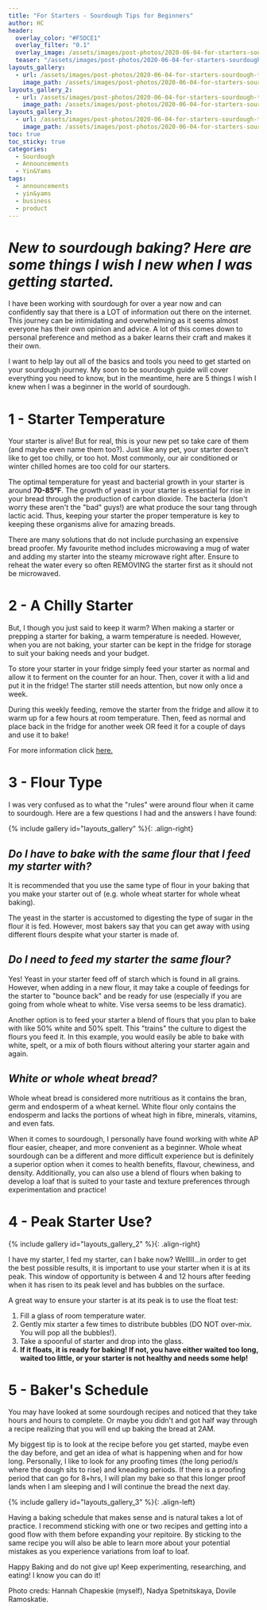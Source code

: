 ```yaml
---
title: "For Starters - Sourdough Tips for Beginners"
author: HC
header:
  overlay_color: "#F5DCE1"
  overlay_filter: "0.1"
  overlay_image: /assets/images/post-photos/2020-06-04-for-starters-sourdough-tips-for-beginners/header.jpg
  teaser: "/assets/images/post-photos/2020-06-04-for-starters-sourdough-tips-for-beginners/header.jpg"
layouts_gallery:
  - url: /assets/images/post-photos/2020-06-04-for-starters-sourdough-tips-for-beginners/0.jpg
    image_path: /assets/images/post-photos/2020-06-04-for-starters-sourdough-tips-for-beginners/0 small.jpg
layouts_gallery_2:
  - url: /assets/images/post-photos/2020-06-04-for-starters-sourdough-tips-for-beginners/1.jpg
    image_path: /assets/images/post-photos/2020-06-04-for-starters-sourdough-tips-for-beginners/1 small.jpg
layouts_gallery_3:
  - url: /assets/images/post-photos/2020-06-04-for-starters-sourdough-tips-for-beginners/2.jpg
    image_path: /assets/images/post-photos/2020-06-04-for-starters-sourdough-tips-for-beginners/2 small.jpg
toc: true
toc_sticky: true
categories:
  - Sourdough
  - Announcements
  - Yin&Yams
tags:
  - announcements
  - yin&yams
  - business
  - product
---
```


# ***New to sourdough baking? Here are some things I wish I new when I was getting started.***

I have been working with sourdough for over a year now and can confidently say that there is a LOT of information out there on the internet. This journey can be intimidating and overwhelming as it seems almost everyone has their own opinion and advice. A lot of this comes down to personal preference and method as a baker learns their craft and makes it their own. 

I want to help lay out all of the basics and tools you need to get started on your sourdough journey. My soon to be  sourdough guide will cover everything you need to know, but in the meantime, here are 5 things I wish I knew when I was a beginner in the world of sourdough.

# 1 - Starter Temperature
Your starter is alive! But for real, this is your new pet so take care of them (and maybe even name them too?). Just like any pet, your starter doesn't like to get too chilly, or too hot. Most commonly, our air conditioned or winter chilled homes are too cold for our starters.

The optimal temperature for yeast and bacterial growth in your starter is around **70-85°F**. The growth of yeast in your starter is essential for rise in your bread through the production of carbon dioxide. The bacteria (don't worry these aren't the "bad" guys!) are what produce the sour tang through lactic acid. Thus, keeping your starter the proper temperature is key to keeping these organisms alive for amazing breads.

There are many solutions that do not include purchasing an expensive bread proofer. My favourite method includes microwaving a mug of water and adding my starter into the steamy microwave right after. Ensure to reheat the water every so often REMOVING the starter first as it should not be microwaved. 

# 2 - A Chilly Starter
But, I though you just said to keep it warm? When making a starter or prepping a starter for baking, a warm temperature is needed. However, when you are not baking, your starter can be kept in the fridge for storage to suit your baking needs and your budget. 

To store your starter in your fridge simply feed your starter as normal and allow it to ferment on the counter for an hour. Then, cover it with a lid and put it in the fridge! The starter still needs attention, but now only once a week. 

During this weekly feeding, remove the starter from the fridge and allow it to warm up for a few hours at room temperature. Then, feed as normal and place back in the fridge for another week OR feed it for a couple of days and use it to bake! 


For more information click <a href="https://www.kingarthurflour.com/recipes/feeding-and-maintaining-your-sourdough-starter-recipe">here.</a>

# 3 - Flour Type
I was very confused as to what the "rules" were around flour when it came to sourdough. Here are a few questions I had and the answers I have found:

{% include gallery id="layouts_gallery" %}{: .align-right}

## *Do I have to bake with the same flour that I feed my starter with?*

It is recommended that you use the same type of flour in your baking that you make your starter out of (e.g. whole wheat starter for whole wheat baking). 

The yeast in the starter is accustomed to digesting the type of sugar in the flour it is fed. However, most bakers say that you can get away with using different flours despite what your starter is made of.

## *Do I need to feed my starter the same flour?*

Yes! Yeast in your starter feed off of starch which is found in all grains. However, when adding in a new flour, it may take a couple of feedings for the starter to "bounce back" and be ready for use (especially if you are going from whole wheat to white. Vise versa seems to be less dramatic).

Another option is to feed your starter a blend of flours that you plan to bake with like 50% white and 50% spelt. This "trains" the culture to digest the flours you feed it. In this example, you would easily be able to bake with white, spelt, or a mix of both flours  without altering your starter again and again. 

## *White or whole wheat bread?*

Whole wheat bread is considered more nutritious as it contains the bran, germ and endosperm of a wheat kernel. White flour only contains the endosperm and lacks the portions of wheat high in fibre, minerals, vitamins, and even fats.

When it comes to sourdough, I personally have found working with white AP flour easier, cheaper, and more convenient as a beginner. Whole wheat sourdough can be a different and more difficult experience but is definitely a superior option when it comes to health benefits, flavour, chewiness, and density. Additionally, you can also use a blend of flours when baking to develop a loaf that is suited to your taste and texture preferences through experimentation and practice!

# 4 - Peak Starter Use?

{% include gallery id="layouts_gallery_2" %}{: .align-right}

I have my starter, I fed my starter, can I bake now? Welllll...in order to get the best possible results, it is important to use your starter when it is at its peak. This window of opportunity is between 4 and 12 hours after feeding when it has risen to its peak level and has bubbles on the surface. 

A great way to ensure your starter is at its peak is to use the float test:

1. Fill a glass of room temperature water.
2. Gently mix starter a few times to distribute bubbles (DO NOT over-mix. You will pop all the bubbles!).
3. Take a spoonful of starter and drop into the glass. 
4. **If it floats, it is ready for baking! If not, you have either waited too long, waited too little, or your starter is not healthy and needs some help!**

# 5 - Baker's Schedule
You may have looked at some sourdough recipes and noticed that they take hours and hours to complete. Or maybe you didn't and got half way through a recipe realizing that you will end up baking the bread at 2AM. 

My biggest tip is to look at the recipe before you get started, maybe even the day before, and get an idea of what is happening when and for how long. Personally, I like to look for any proofing times (the long period/s where the dough sits to rise) and kneading periods. If there is a proofing period that can go for 8+hrs, I will plan my bake so that this longer proof lands when I am sleeping and I will continue the bread the next day.

{% include gallery id="layouts_gallery_3" %}{: .align-left}

Having a baking schedule that makes sense and is natural takes a lot of practice. I recommend sticking with one or two recipes and getting into a good flow with them before expanding your repitoire. By sticking to the same recipe you will also be able to learn more about your potential mistakes as you experience variations from loaf to loaf.

Happy Baking and do not give up! Keep experimenting, researching, and eating! I know you can do it! 

Photo creds: Hannah Chapeskie (myself), Nadya Spetnitskaya, Dovile Ramoskatie.

